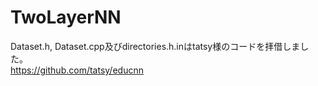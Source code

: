 # TwoLayerNN


Dataset.h, Dataset.cpp及びdirectories.h.inはtatsy様のコードを拝借しました。<br>
https://github.com/tatsy/educnn
